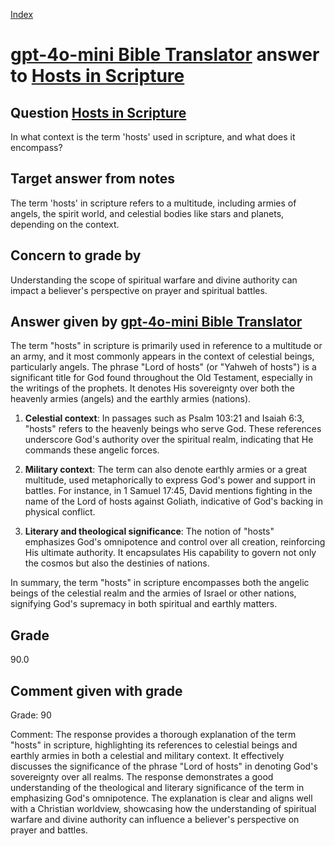 
[Index](../../index.md)
# [gpt-4o-mini Bible Translator](../../answering_models/gpt-4o-mini_Bible_Translator.md) answer to [Hosts in Scripture](../../questions/Hosts_in_Scripture.md)

## Question [Hosts in Scripture](../../questions/Hosts_in_Scripture.md)
In what context is the term 'hosts' used in scripture, and what does it encompass?

## Target answer from notes
The term 'hosts' in scripture refers to a multitude, including armies of angels, the spirit world, and celestial bodies like stars and planets, depending on the context.

## Concern to grade by
Understanding the scope of spiritual warfare and divine authority can impact a believer's perspective on prayer and spiritual battles.

## Answer given by [gpt-4o-mini Bible Translator](../../answering_models/gpt-4o-mini_Bible_Translator.md)
The term "hosts" in scripture is primarily used in reference to a multitude or an army, and it most commonly appears in the context of celestial beings, particularly angels. The phrase "Lord of hosts" (or "Yahweh of hosts") is a significant title for God found throughout the Old Testament, especially in the writings of the prophets. It denotes His sovereignty over both the heavenly armies (angels) and the earthly armies (nations).

1. **Celestial context**: In passages such as Psalm 103:21 and Isaiah 6:3, "hosts" refers to the heavenly beings who serve God. These references underscore God's authority over the spiritual realm, indicating that He commands these angelic forces.

2. **Military context**: The term can also denote earthly armies or a great multitude, used metaphorically to express God's power and support in battles. For instance, in 1 Samuel 17:45, David mentions fighting in the name of the Lord of hosts against Goliath, indicative of God's backing in physical conflict.

3. **Literary and theological significance**: The notion of "hosts" emphasizes God's omnipotence and control over all creation, reinforcing His ultimate authority. It encapsulates His capability to govern not only the cosmos but also the destinies of nations.

In summary, the term "hosts" in scripture encompasses both the angelic beings of the celestial realm and the armies of Israel or other nations, signifying God's supremacy in both spiritual and earthly matters.

## Grade
90.0

## Comment given with grade
Grade: 90

Comment: The response provides a thorough explanation of the term "hosts" in scripture, highlighting its references to celestial beings and earthly armies in both a celestial and military context. It effectively discusses the significance of the phrase "Lord of hosts" in denoting God's sovereignty over all realms. The response demonstrates a good understanding of the theological and literary significance of the term in emphasizing God's omnipotence. The explanation is clear and aligns well with a Christian worldview, showcasing how the understanding of spiritual warfare and divine authority can influence a believer's perspective on prayer and battles.

